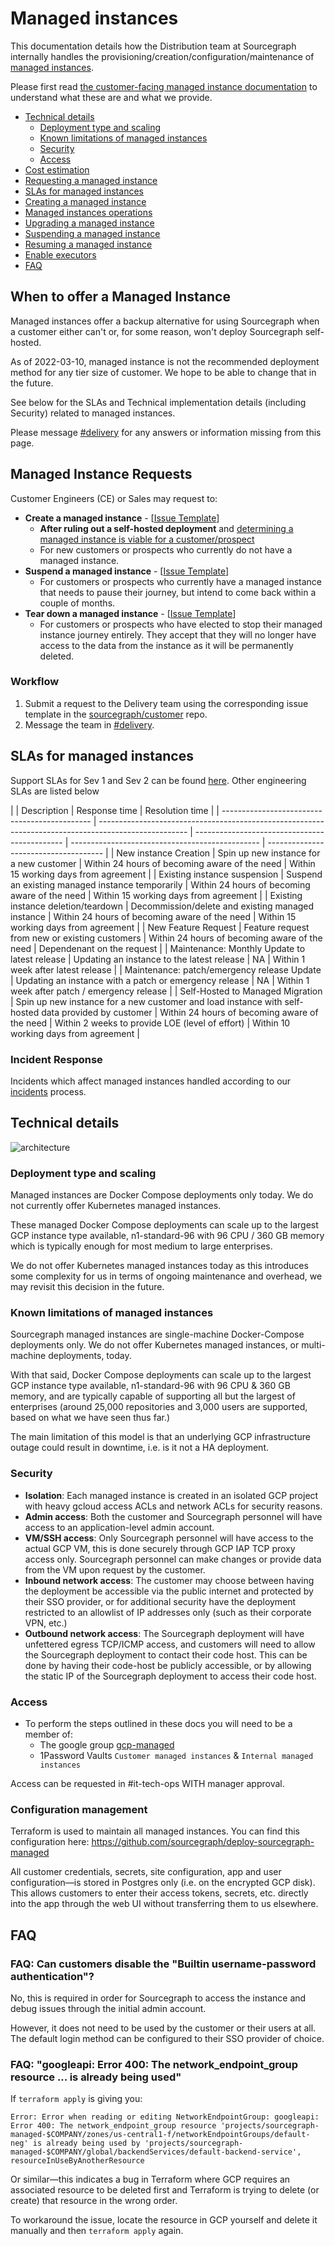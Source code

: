 # Managed instances

This documentation details how the Distribution team at Sourcegraph internally handles the provisioning/creation/configuration/maintenance of [managed instances](https://docs.sourcegraph.com/admin/install/managed).

Please first read [the customer-facing managed instance documentation](https://docs.sourcegraph.com/admin/install/managed) to understand what these are and what we provide.

- [Technical details](#technical-details)
  - [Deployment type and scaling](#deployment-type-and-scaling)
  - [Known limitations of managed instances](#known-limitations-of-managed-instances)
  - [Security](#security)
  - [Access](#access)
- [Cost estimation](cost_estimation.md)
- [Requesting a managed instance](#requesting-a-managed-instance)
- [SLAs for managed instances](#slas-for-managed-instaces)
- [Creating a managed instance](creation_process.md)
- [Managed instances operations](operations.md)
- [Upgrading a managed instance](upgrade_process.md)
- [Suspending a managed instance](suspend_process.md)
- [Resuming a managed instance](resume_process.md)
- [Enable executors](enable_executors_process.md)
- [FAQ](#faq)

## When to offer a Managed Instance

Managed instances offer a backup alternative for using Sourcegraph when a customer either can't or, for some reason, won't deploy Sourcegraph self-hosted.

As of 2022-03-10, managed instance is not the recommended deployment method for any tier size of customer. We hope to be able to change that in the future.

See below for the SLAs and Technical implementation details (including Security) related to managed instances.

Please message [#delivery](https://sourcegraph.slack.com/archives/C02E4HE42BX/p1646784843000319) for any answers or information missing from this page.

## Managed Instance Requests

Customer Engineers (CE) or Sales may request to:

- **Create a managed instance** - [[Issue Template](https://github.com/sourcegraph/customer/issues/new?assignees=&labels=team%2Fdelivery&template=new_managed_instance.md&title=)]
  - **After ruling out a self-hosted deployment** and [determining a managed instance is viable for a customer/prospect](https://docs.sourcegraph.com/admin/install/managed)
  - For new customers or prospects who currently do not have a managed instance.
- **Suspend a managed instance** - [[Issue Template](https://github.com/sourcegraph/customer/issues/new?assignees=&labels=team%2Fdelivery&template=managed-instance-suspend.md&title=)]
  - For customers or prospects who currently have a managed instance that needs to pause their journey, but intend to come back within a couple of months.
- **Tear down a managed instance** - [[Issue Template](https://github.com/sourcegraph/customer/issues/new?assignees=&labels=team%2Fdelivery&template=managed-instance-teardown.md&title=)]
  - For customers or prospects who have elected to stop their managed instance journey entirely. They accept that they will no longer have access to the data from the instance as it will be permanently deleted.

### Workflow

1.  Submit a request to the Delivery team using the corresponding issue template in the [sourcegraph/customer](https://github.com/sourcegraph/customer) repo.
2.  Message the team in [#delivery](https://sourcegraph.slack.com/archives/C02E4HE42BX).

## SLAs for managed instances

Support SLAs for Sev 1 and Sev 2 can be found [here](../../../../../support/index.md#slas). Other engineering SLAs are listed below

|                                               | Description                                                                                          | Response time                                 | Resolution time                                 |
| --------------------------------------------- | ---------------------------------------------------------------------------------------------------- | --------------------------------------------- | ----------------------------------------------- | ------------------------------------- |
| New instance Creation                         | Spin up new instance for a new customer                                                              | Within 24 hours of becoming aware of the need | Within 15 working days from agreement           |
| Existing instance suspension                  | Suspend an existing managed instance temporarily                                                     | Within 24 hours of becoming aware of the need | Within 15 working days from agreement           |
| Existing instance deletion/teardown           | Decommission/delete and existing managed instance                                                    | Within 24 hours of becoming aware of the need | Within 15 working days from agreement           |
| New Feature Request                           | Feature request from new or existing customers                                                       | Within 24 hours of becoming aware of the need | Dependenant on the request                      |
| Maintenance: Monthly Update to latest release | Updating an instance to the latest release                                                           | NA                                            | Within 1 week after latest release              |
| Maintenance: patch/emergency release Update   | Updating an instance with a patch or emergency release                                               | NA                                            | Within 1 week after patch / emergency release   |
| Self-Hosted to Managed Migration              | Spin up new instance for a new customer and load instance with self-hosted data provided by customer | Within 24 hours of becoming aware of the need | Within 2 weeks to provide LOE (level of effort) | Within 10 working days from agreement |

### Incident Response

Incidents which affect managed instances handled according to our [incidents](../../../process/incidents/index.md) process.

## Technical details

![architecture](https://storage.googleapis.com/sourcegraph-assets/managed-instance-architecture.png)

### Deployment type and scaling

Managed instances are Docker Compose deployments only today. We do not currently offer Kubernetes managed instances.

These managed Docker Compose deployments can scale up to the largest GCP instance type available, n1-standard-96 with 96 CPU / 360 GB memory which is typically enough for most medium to large enterprises.

We do not offer Kubernetes managed instances today as this introduces some complexity for us in terms of ongoing maintenance and overhead, we may revisit this decision in the future.

### Known limitations of managed instances

Sourcegraph managed instances are single-machine Docker-Compose deployments only. We do not offer Kubernetes managed instances, or multi-machine deployments, today.

With that said, Docker Compose deployments can scale up to the largest GCP instance type available, n1-standard-96 with 96 CPU & 360 GB memory, and are typically capable of supporting all but the largest of enterprises (around 25,000 repositories and 3,000 users are supported, based on what we have seen thus far.)

The main limitation of this model is that an underlying GCP infrastructure outage could result in downtime, i.e. is it not a HA deployment.

### Security

- **Isolation**: Each managed instance is created in an isolated GCP project with heavy gcloud access ACLs and network ACLs for security reasons.
- **Admin access**: Both the customer and Sourcegraph personnel will have access to an application-level admin account.
- **VM/SSH access**: Only Sourcegraph personnel will have access to the actual GCP VM, this is done securely through GCP IAP TCP proxy access only. Sourcegraph personnel can make changes or provide data from the VM upon request by the customer.
- **Inbound network access**: The customer may choose between having the deployment be accessible via the public internet and protected by their SSO provider, or for additional security have the deployment restricted to an allowlist of IP addresses only (such as their corporate VPN, etc.)
- **Outbound network access**: The Sourcegraph deployment will have unfettered egress TCP/ICMP access, and customers will need to allow the
  Sourcegraph deployment to contact their code host. This can be done by having their code-host be publicly accessible, or by allowing the static IP of the Sourcegraph deployment to access their code host.

### Access

- To perform the steps outlined in these docs you will need to be a member of:
  - The google group [gcp-managed](https://groups.google.com/a/sourcegraph.com/g/gcp-managed/members)
  - 1Password Vaults `Customer managed instances` & `Internal managed instances`

Access can be requested in #it-tech-ops WITH manager approval.

### Configuration management

Terraform is used to maintain all managed instances. You can find this configuration here: https://github.com/sourcegraph/deploy-sourcegraph-managed

All customer credentials, secrets, site configuration, app and user configuration—is stored in Postgres only (i.e. on the encrypted GCP disk). This allows customers to enter their access tokens, secrets, etc. directly into the app through the web UI without transferring them to us elsewhere.

## FAQ

### FAQ: Can customers disable the "Builtin username-password authentication"?

No, this is required in order for Sourcegraph to access the instance and debug issues through the initial admin account.

However, it does not need to be used by the customer or their users at all. The default login method can be configured to their SSO provider of choice.

### FAQ: "googleapi: Error 400: The network_endpoint_group resource ... is already being used"

If `terraform apply` is giving you:

```
Error: Error when reading or editing NetworkEndpointGroup: googleapi: Error 400: The network_endpoint_group resource 'projects/sourcegraph-managed-$COMPANY/zones/us-central1-f/networkEndpointGroups/default-neg' is already being used by 'projects/sourcegraph-managed-$COMPANY/global/backendServices/default-backend-service', resourceInUseByAnotherResource
```

Or similar—this indicates a bug in Terraform where GCP requires an associated resource to be deleted first and Terraform is trying to delete (or create) that resource in the wrong order.

To workaround the issue, locate the resource in GCP yourself and delete it manually and then `terraform apply` again.
